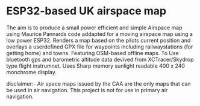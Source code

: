 # ESP32-based UK airspace map

The aim is to produce a small power efficient and simple Airspace map using Maurice Pannards code addapted for a moving airspace map using a low power ESP32. Renders a map based on the pilots current position and overlays a userdefined GPX file for waypoints including railwaystations (for getting home) and towns. Featuring OSM-based offline maps. To Use bluetooth gps and barometric altitude data devived from XCTracer/Skydrop type flight instrumnet. Uses Sharp memory sunlight readable 400 x 240 monchrome display.

disclaimer:-
Air space maps issued by the CAA are the only maps that can be used in air navigation. This project is not for use in primary air navigation.


